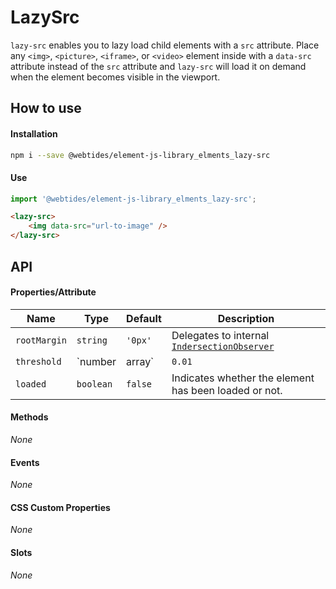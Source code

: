 # LazySrc

`lazy-src` enables you to lazy load child elements with a `src` attribute.
Place any `<img>`, `<picture>`, `<iframe>`, or `<video>` element inside with a `data-src` attribute instead of the
`src` attribute and `lazy-src` will load it on demand when the element becomes visible in the viewport.

## How to use

#### Installation

```sh
npm i --save @webtides/element-js-library_elments_lazy-src
```

#### Use

```js
import '@webtides/element-js-library_elments_lazy-src';
```

```html
<lazy-src>
    <img data-src="url-to-image" />
</lazy-src>
```

## API

#### Properties/Attribute

| Name         | Type           | Default | Description                                                                                                                                |
| ------------ | -------------- | ------- | ------------------------------------------------------------------------------------------------------------------------------------------ |
| `rootMargin` | `string`       | `'0px'` | Delegates to internal [`IndersectionObserver`](https://developer.mozilla.org/en-US/docs/Web/API/IntersectionObserver/IntersectionObserver) |
| `threshold`  | `number|array` | `0.01`  | Delegates to internal [`IndersectionObserver`](https://developer.mozilla.org/en-US/docs/Web/API/IntersectionObserver/IntersectionObserver) |
| `loaded`     | `boolean`      | `false` | Indicates whether the element has been loaded or not.                                                                                      |

#### Methods

*None*

#### Events

*None*
<!-- TODO: should send event when element was loaded... -->

#### CSS Custom Properties

*None*

#### Slots

_None_
